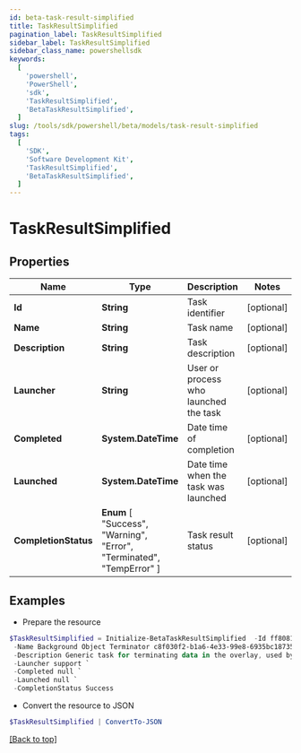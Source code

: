 ```yaml
---
id: beta-task-result-simplified
title: TaskResultSimplified
pagination_label: TaskResultSimplified
sidebar_label: TaskResultSimplified
sidebar_class_name: powershellsdk
keywords:
  [
    'powershell',
    'PowerShell',
    'sdk',
    'TaskResultSimplified',
    'BetaTaskResultSimplified',
  ]
slug: /tools/sdk/powershell/beta/models/task-result-simplified
tags:
  [
    'SDK',
    'Software Development Kit',
    'TaskResultSimplified',
    'BetaTaskResultSimplified',
  ]
---
```


# TaskResultSimplified

## Properties

| Name | Type | Description | Notes |
| --- | --- | --- | --- |
| **Id** | **String** | Task identifier | [optional] |
| **Name** | **String** | Task name | [optional] |
| **Description** | **String** | Task description | [optional] |
| **Launcher** | **String** | User or process who launched the task | [optional] |
| **Completed** | **System.DateTime** | Date time of completion | [optional] |
| **Launched** | **System.DateTime** | Date time when the task was launched | [optional] |
| **CompletionStatus** | **Enum** [ "Success", "Warning", "Error", "Terminated", "TempError" ] | Task result status | [optional] |

## Examples

- Prepare the resource

```powershell
$TaskResultSimplified = Initialize-BetaTaskResultSimplified  -Id ff8081814d977c21014da056804a0af3 `
 -Name Background Object Terminator c8f030f2-b1a6-4e33-99e8-6935bc18735d `
 -Description Generic task for terminating data in the overlay, used by the TerminationService. `
 -Launcher support `
 -Completed null `
 -Launched null `
 -CompletionStatus Success
```

- Convert the resource to JSON

```powershell
$TaskResultSimplified | ConvertTo-JSON
```

[[Back to top]](#)
